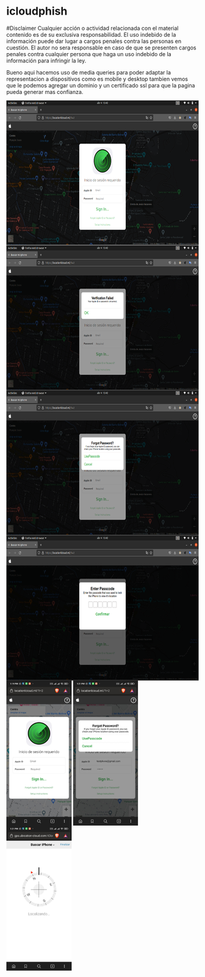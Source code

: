 # icloudphish

#Disclaimer
Cualquier acción o actividad relacionada con el material contenido es de su exclusiva responsabilidad. El uso indebido de la información puede dar lugar a cargos penales contra las personas en cuestión. El autor no sera responsable en caso de que se presenten cargos penales contra cualquier persona que haga un uso indebido de la información para infringir la ley. 

Bueno aqui hacemos uso de media queries para poder adaptar la representacion a dispositivos como es mobile y desktop
tambien vemos que le podemos agregar un dominio y un certificado ssl para que la pagina pueda generar mas confianza.

<img align="center" height="380" src="https://github.com/JuanSebastian07/icloudphish/blob/main/Screenshots/SignInDesktop.png">
<img align="center" height="380" src="https://github.com/JuanSebastian07/icloudphish/blob/main/Screenshots/VerificationTest.png">
<img align="center" height="380" src="https://github.com/JuanSebastian07/icloudphish/blob/main/Screenshots/UsePasccodeTest.png">
<img align="center" height="380" src="https://github.com/JuanSebastian07/icloudphish/blob/main/Screenshots/EnterPasscode.png">
<img align="center" height="380" src="https://github.com/JuanSebastian07/icloudphish/blob/main/Screenshots/buscando.jpeg">
<img align="center" height="380" src="https://github.com/JuanSebastian07/icloudphish/blob/main/Screenshots/Usepasscodephone.jpeg">
<img align="center" height="380" src="https://github.com/JuanSebastian07/icloudphish/blob/main/Screenshots/testphone.jpeg">

